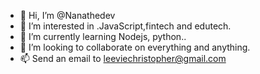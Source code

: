 - 👋 Hi, I’m @Nanathedev
- 👀 I’m interested in .JavaScript,fintech and edutech.
- 🌱 I’m currently learning Nodejs, python..
- 💞️ I’m looking to collaborate on everything and anything.
- 📫 Send an email to leeviechristopher@gmail.com

<!---
Nanathedev/Nanathedev is a ✨ special ✨ repository because its `README.md` (this file) appears on your GitHub profile.
You can click the Preview link to take a look at your changes.
--->
